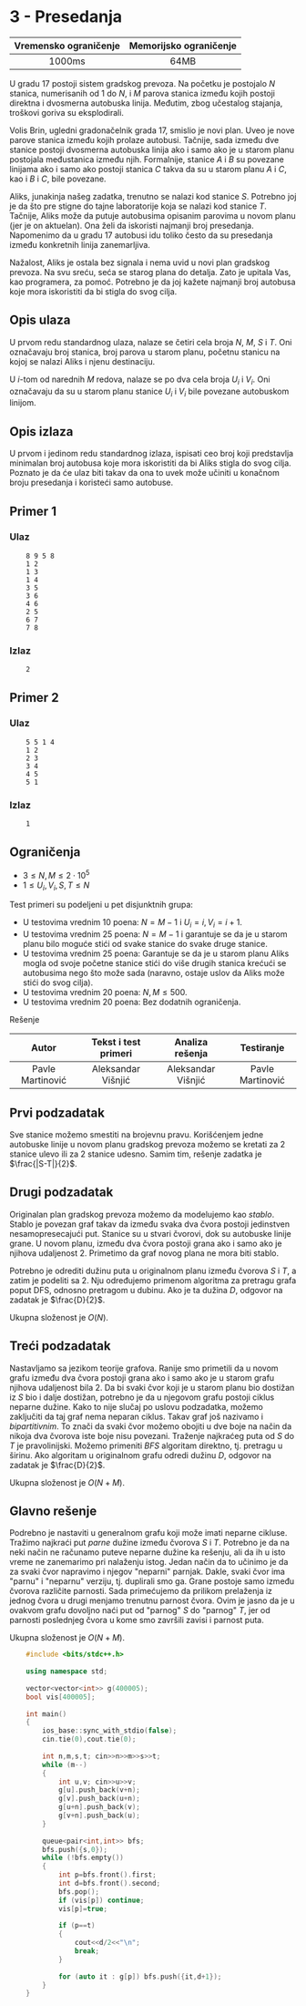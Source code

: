 

# 3 - Presedanja


	
| Vremensko ograničenje | Memorijsko ograničenje |
|:-:|:-:|
| 1000ms | 64MB |
	
U gradu $17$ postoji sistem gradskog prevoza. Na početku je postojalo $N$ stanica, numerisanih od $1$ do $N$, i $M$ parova stanica između kojih postoji direktna i dvosmerna autobuska linija. Međutim, zbog učestalog stajanja, troškovi goriva su eksplodirali.
	
	
	
Volis Brin, ugledni gradonačelnik grada $17$, smislio je novi plan. Uveo je nove parove stanica između kojih prolaze autobusi. Tačnije, sada između dve stanice postoji dvosmerna autobuska linija ako i samo ako je u starom planu postojala međustanica između njih. Formalnije, stanice $A$ i $B$ su povezane linijama ako i samo ako postoji stanica $C$ takva da su u starom planu $A$ i $C$, kao i $B$ i $C$, bile povezane.
	
	
	
Aliks, junakinja našeg zadatka, trenutno se nalazi kod stanice $S$. Potrebno joj je da što pre stigne do tajne laboratorije koja se nalazi kod stanice $T$. Tačnije, Aliks može da putuje autobusima opisanim parovima u novom planu (jer je on aktuelan). Ona želi da iskoristi najmanji broj presedanja. Napomenimo da u gradu $17$ autobusi idu toliko često da su presedanja između konkretnih linija zanemarljiva.
	
	
	
Nažalost, Aliks je ostala bez signala i nema uvid u novi plan gradskog prevoza. Na svu sreću, seća se starog plana do detalja. Zato je upitala Vas, kao programera, za pomoć. Potrebno je da joj kažete najmanji broj autobusa koje mora iskoristiti da bi stigla do svog cilja.
	
	
	
## Opis ulaza
	
	
	
U prvom redu standardnog ulaza, nalaze se četiri cela broja $N$, $M$, $S$ i $T$. Oni označavaju broj stanica, broj parova u starom planu, početnu stanicu na kojoj se nalazi Aliks i njenu destinaciju.
	
	
	
U $i$-tom od narednih $M$ redova, nalaze se po dva cela broja $U_i$ i $V_i$. Oni označavaju da su u starom planu stanice $U_i$ i $V_i$ bile povezane autobuskom linijom.
	
	
	
## Opis izlaza
	
	
	
U prvom i jedinom redu standardnog izlaza, ispisati ceo broj koji predstavlja minimalan broj autobusa koje mora iskoristiti da bi Aliks stigla do svog cilja. Poznato je da će ulaz biti takav da ona to uvek može učiniti u konačnom broju presedanja i koristeći samo autobuse.
	
	
	
## Primer 1
	
	
### Ulaz
	
```
	8 9 5 8
	1 2
	1 3
	1 4
	3 5
	3 6
	4 6
	2 5
	6 7
	7 8
```
	
### Izlaz
	
```
	2
```
	
## Primer 2
	
### Ulaz
	
```
	5 5 1 4
	1 2
	2 3
	3 4
	4 5
	5 1
```
	
### Izlaz
	
```
	1
```
	
## Ograničenja
	
	
	
* $3 \leq N,M \leq 2\cdot 10^5$
* $1 \leq U_i, V_i, S,T \leq N$
	
	
	
Test primeri su podeljeni u pet disjunktnih grupa:
	
	
	
* U testovima vrednim 10 poena: $N=M-1$ i $U_i = i, V_i = i+1$.
* U testovima vrednim 25 poena: $N=M-1$ i garantuje se da je u starom planu bilo moguće stići od svake stanice do svake druge stanice.
* U testovima vrednim 25 poena: Garantuje se da je u starom planu Aliks mogla od svoje početne stanice stići do više drugih stanica krećući se autobusima nego što može sada (naravno, ostaje uslov da Aliks može stići do svog cilja).
* U testovima vrednim 20 poena: $N,M \leq 500$.
* U testovima vrednim 20 poena: Bez dodatnih ograničenja.
	
Rešenje
	
| Autor | Tekst i test primeri | Analiza rеšenja | Testiranje |
|:-:|:-:|:-:|:-:|
| Pavle Martinović | Aleksandar Višnjić | Aleksandar Višnjić | Pavle Martinović |
	
## Prvi podzadatak
Sve stanice možemo smestiti na brojevnu pravu. Korišćenjem jedne autobuske linije u novom planu gradskog prevoza možemo se kretati za $2$ stanice ulevo ili za $2$ stanice udesno. Samim tim, rešenje zadatka je $\frac{|S-T|}{2}$.
	
## Drugi podzadatak
Originalan plan gradskog prevoza možemo da modelujemo kao *stablo*. Stablo je povezan graf takav da između svaka dva čvora postoji jedinstven nesamopresecajući put. Stanice su u stvari čvorovi, dok su autobuske linije grane. U novom planu, između dva čvora postoji grana ako i samo ako je njihova udaljenost $2$. Primetimo da graf novog plana ne mora biti stablo. 
	
Potrebno je odrediti dužinu puta u originalnom planu između čvorova $S$ i $T$, a zatim je podeliti sa $2$. Nju određujemo primenom algoritma za pretragu grafa poput DFS, odnosno pretragom u dubinu. Ako je ta dužina $D$, odgovor na zadatak je $\frac{D}{2}$.
	
Ukupna složenost je $O(N)$.
	
## Treći podzadatak
Nastavljamo sa jezikom teorije grafova. Ranije smo primetili da u novom grafu između dva čvora postoji grana ako i samo ako je u starom grafu njihova udaljenost bila $2$. Da bi svaki čvor koji je u starom planu bio dostižan iz $S$ bio i dalje dostižan, potrebno je da u njegovom grafu postoji ciklus neparne dužine. Kako to nije slučaj po uslovu podzadatka, možemo zaključiti da taj graf nema neparan ciklus. Takav graf još nazivamo i *bipartitivnim*. To znači da svaki čvor možemo obojiti u dve boje na način da nikoja dva čvorova iste boje nisu povezani. Traženje najkraćeg puta od $S$ do $T$ je pravolinijski. Možemo primeniti $BFS$ algoritam direktno, tj. pretragu u širinu. Ako algoritam u originalnom grafu odredi dužinu $D$, odgovor na zadatak je $\frac{D}{2}$.
	
Ukupna složenost je $O(N+M)$.
	
## Glavno rešenje
Podrebno je nastaviti u generalnom grafu koji može imati neparne cikluse. Tražimo najkraći put *parne* dužine između čvorova $S$ i $T$. Potrebno je da na neki način ne računamo puteve neparne dužine ka rešenju, ali da ih u isto vreme ne zanemarimo pri nalaženju istog. Jedan način da to učinimo je da za svaki čvor napravimo i njegov "neparni" parnjak. Dakle, svaki čvor ima "parnu" i "neparnu" verziju, tj. duplirali smo ga. Grane postoje samo između čvorova različite parnosti. Sada primećujemo da prilikom prelaženja iz jednog čvora u drugi menjamo trenutnu parnost čvora. Ovim je jasno da je u ovakvom grafu dovoljno naći put od "parnog" $S$ do "parnog" $T$, jer od parnosti poslednjeg čvora u kome smo završili zavisi i parnost puta.
	
Ukupna složenost je $O(N+M)$.
	
``` cpp title="03_presedanja.cpp" linenums="1"
	#include <bits/stdc++.h>
	
	using namespace std;
	
	vector<vector<int>> g(400005);
	bool vis[400005];
	
	int main()
	{
	    ios_base::sync_with_stdio(false);
	    cin.tie(0),cout.tie(0);
	    
	    int n,m,s,t; cin>>n>>m>>s>>t;
	    while (m--)
	    {
	        int u,v; cin>>u>>v;
	        g[u].push_back(v+n);
	        g[v].push_back(u+n);
	        g[u+n].push_back(v);
	        g[v+n].push_back(u);
	    }
	    
	    queue<pair<int,int>> bfs;
	    bfs.push({s,0});
	    while (!bfs.empty())
	    {
	        int p=bfs.front().first;
	        int d=bfs.front().second;
	        bfs.pop();
	        if (vis[p]) continue;
	        vis[p]=true;
	        
	        if (p==t)
	        {
	            cout<<d/2<<"\n";
	            break;
	        }
	        
	        for (auto it : g[p]) bfs.push({it,d+1});
	    }
	}
```
